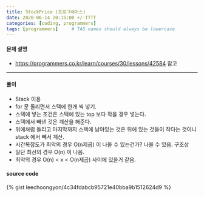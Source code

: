 ```yaml
---
title: StockPrice (프로그래머스)
date: 2020-06-14 20:15:00 +/-TTTT
categories: [coding, programmers]
tags: [programmers]     # TAG names should always be lowercase
---
```


#### 문제 설명 
- https://programmers.co.kr/learn/courses/30/lessons/42584 참고
--- 

#### 풀이
- Stack 이용
- for 문 돌리면서 스택에 한개 씩 넣기.
- 스택에 넣는 조건은 스택에 있는 top 보다 작을 경우 넣는다.
- 스택에서 빼낸 것은 계산을 해준다.
- 위에처럼 돌리고 마지막까지 스택에 남아있는 것은 뒤에 있는 것들이 작다는 것이니 stack 에서 빼서 계산.
- 시간복잡도가 최악의 경우 O(n제곱) 이 나올 수 있는건가? 나올 수 있음. 구조상
- 일단 최선의 경우 O(n) 이 나옴.
- 최악의 경우 O(n) < x < O(n제곱) 사이에 있을거 같음.

#### source code
{% gist leechoongyon/4c34fdabcb95721e40bba9b1512624d9 %}
